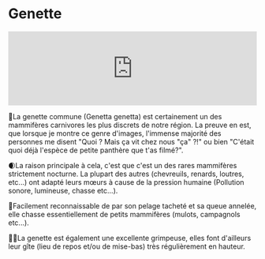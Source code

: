 # Genette


<div class="embedresize">
<iframe src="https://www.facebook.com/plugins/video.php?height=314&href=https%3A%2F%2Fwww.facebook.com%2FRiveNature%2Fvideos%2F1101433413769619%2F&show_text=false&width=560&t=0" width="100%" height="auto" style="border:none;overflow:hidden" scrolling="no" frameborder="0" allowfullscreen="true" allow="autoplay; clipboard-write; encrypted-media; picture-in-picture; web-share" allowFullScreen="true"></iframe>
</div>

🐾La genette commune (Genetta genetta) est certainement un des mammifères carnivores les plus discrets de notre région. La preuve en est, que lorsque je montre ce genre d'images, l'immense majorité des personnes me disent "Quoi ? Mais ça vit chez nous "ça" ?!" ou bien "C'était quoi déjà l'espèce de petite panthère que t'as filmé?". 


🌒La raison principale à cela, c'est que c'est un des rares mammifères strictement nocturne. La plupart des autres (chevreuils, renards, loutres, etc...) ont adapté leurs mœurs à cause de la pression humaine (Pollution sonore, lumineuse, chasse etc...).


🔘Facilement reconnaissable de par son pelage tacheté et sa queue annelée, elle chasse essentiellement de petits mammifères (mulots, campagnols etc...).


🧗‍♂️La genette est également une excellente grimpeuse, elles font d'ailleurs leur gîte (lieu de repos et/ou de mise-bas) très régulièrement en hauteur.